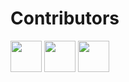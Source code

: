 # Contributors
<img src="https://avatars.githubusercontent.com/u/91828139?v=4" height=50 width=50> <img src="https://avatars.githubusercontent.com/u/125592050?s=64&v=4" height=50 width=50>  <img src="https://github.githubassets.com/images/gravatars/gravatar-user-420.png?size=32" height=50 width=50>

